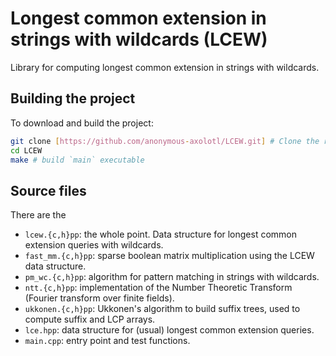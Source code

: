 # Longest common extension in strings with wildcards (LCEW)

Library for computing longest common extension in strings with wildcards.

## Building the project

To download and build the project:
```bash
git clone [https://github.com/anonymous-axolotl/LCEW.git] # Clone the repository
cd LCEW
make # build `main` executable
```

## Source files

There are the
- `lcew.{c,h}pp`: the whole point. Data structure for longest common extension queries with wildcards.
- `fast_mm.{c,h}pp`: sparse boolean matrix multiplication using the LCEW data structure.
- `pm_wc.{c,h}pp`: algorithm for pattern matching in strings with wildcards.
- `ntt.{c,h}pp`: implementation of the Number Theoretic Transform (Fourier transform over finite fields).
- `ukkonen.{c,h}pp`: Ukkonen's algorithm to build suffix trees, used to compute suffix and LCP arrays.
- `lce.hpp`: data structure for (usual) longest common extension queries.
- `main.cpp`: entry point and test functions.
